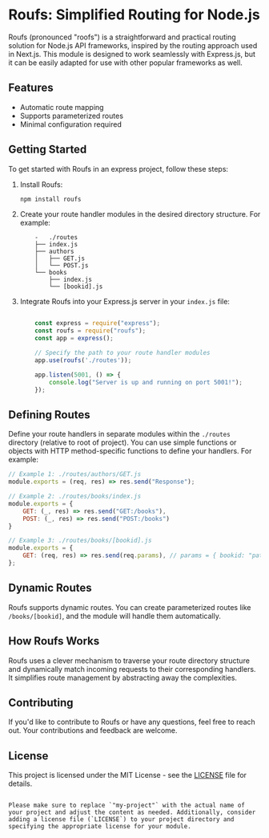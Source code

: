 # Roufs: Simplified Routing for Node.js

Roufs (pronounced "roofs") is a straightforward and practical routing solution for Node.js API frameworks, inspired by the routing approach used in Next.js. This module is designed to work seamlessly with Express.js, but it can be easily adapted for use with other popular frameworks as well.


## Features

- Automatic route mapping
- Supports parameterized routes
- Minimal configuration required

## Getting Started

To get started with Roufs in an express project, follow these steps:

1.  Install Roufs:

    ```bash
    npm install roufs
    ```
1. Create your route handler modules in the desired directory structure. For example:

    ```
        -   ./routes
        ├── index.js
        ├── authors
        │   ├── GET.js
        │   └── POST.js
        └── books
            ├── index.js
            └── [bookid].js
    ```

1. Integrate Roufs into your Express.js server in your `index.js` file:

    ```js

        const express = require("express");
        const roufs = require("roufs");
        const app = express();

        // Specify the path to your route handler modules
        app.use(roufs('./routes'));

        app.listen(5001, () => {
            console.log("Server is up and running on port 5001!");
        });
    ```

Defining Routes
---------------

Define your route handlers in separate modules within the `./routes` directory (relative to root of project). You can use simple functions or objects with HTTP method-specific functions to define your handlers. For example:

```js
// Example 1: ./routes/authors/GET.js
module.exports = (req, res) => res.send("Response");

// Example 2: ./routes/books/index.js
module.exports = {
    GET: (_, res) => res.send("GET:/books"),
    POST: (_, res) => res.send("POST:/books")
}

// Example 3: ./routes/books/[bookid].js
module.exports = {
    GET: (req, res) => res.send(req.params), // params = { bookid: "path-param" }
};
```

Dynamic Routes
--------------

Roufs supports dynamic routes. You can create parameterized routes like `/books/[bookid]`, and the module will handle them automatically.

How Roufs Works
---------------

Roufs uses a clever mechanism to traverse your route directory structure and dynamically match incoming requests to their corresponding handlers. It simplifies route management by abstracting away the complexities.

Contributing
------------

If you'd like to contribute to Roufs or have any questions, feel free to reach out. Your contributions and feedback are welcome.

License
-------

This project is licensed under the MIT License - see the [LICENSE](https://chat.openai.com/c/LICENSE) file for details.


```

Please make sure to replace `"my-project"` with the actual name of your project and adjust the content as needed. Additionally, consider adding a license file (`LICENSE`) to your project directory and specifying the appropriate license for your module.
```